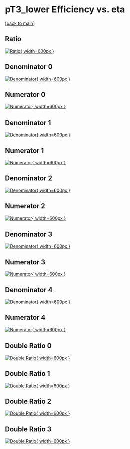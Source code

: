# pT3_lower Efficiency vs. eta

[[back to main](./)]



## Ratio

[![Ratio](../mtv/var/pT3_lower_base_0_-1_eff_eta.png){ width=600px }](../mtv/var/pT3_lower_base_0_-1_eff_eta.pdf)

## Denominator 0

[![Denominator](../mtv/den/pT3_lower_base_0_-1_eff_eta_den0.png){ width=600px }](../mtv/den/pT3_lower_base_0_-1_eff_eta_den0.pdf)

## Numerator 0

[![Numerator](../mtv/num/pT3_lower_base_0_-1_eff_eta_num0.png){ width=600px }](../mtv/num/pT3_lower_base_0_-1_eff_eta_num0.pdf)

## Denominator 1

[![Denominator](../mtv/den/pT3_lower_base_0_-1_eff_eta_den1.png){ width=600px }](../mtv/den/pT3_lower_base_0_-1_eff_eta_den1.pdf)

## Numerator 1

[![Numerator](../mtv/num/pT3_lower_base_0_-1_eff_eta_num1.png){ width=600px }](../mtv/num/pT3_lower_base_0_-1_eff_eta_num1.pdf)

## Denominator 2

[![Denominator](../mtv/den/pT3_lower_base_0_-1_eff_eta_den2.png){ width=600px }](../mtv/den/pT3_lower_base_0_-1_eff_eta_den2.pdf)

## Numerator 2

[![Numerator](../mtv/num/pT3_lower_base_0_-1_eff_eta_num2.png){ width=600px }](../mtv/num/pT3_lower_base_0_-1_eff_eta_num2.pdf)

## Denominator 3

[![Denominator](../mtv/den/pT3_lower_base_0_-1_eff_eta_den3.png){ width=600px }](../mtv/den/pT3_lower_base_0_-1_eff_eta_den3.pdf)

## Numerator 3

[![Numerator](../mtv/num/pT3_lower_base_0_-1_eff_eta_num3.png){ width=600px }](../mtv/num/pT3_lower_base_0_-1_eff_eta_num3.pdf)

## Denominator 4

[![Denominator](../mtv/den/pT3_lower_base_0_-1_eff_eta_den4.png){ width=600px }](../mtv/den/pT3_lower_base_0_-1_eff_eta_den4.pdf)

## Numerator 4

[![Numerator](../mtv/num/pT3_lower_base_0_-1_eff_eta_num4.png){ width=600px }](../mtv/num/pT3_lower_base_0_-1_eff_eta_num4.pdf)

## Double Ratio 0

[![Double Ratio](../mtv/ratio/pT3_lower_base_0_-1_eff_eta_ratio0.png){ width=600px }](../mtv/ratio/pT3_lower_base_0_-1_eff_eta_ratio0.pdf)

## Double Ratio 1

[![Double Ratio](../mtv/ratio/pT3_lower_base_0_-1_eff_eta_ratio1.png){ width=600px }](../mtv/ratio/pT3_lower_base_0_-1_eff_eta_ratio1.pdf)

## Double Ratio 2

[![Double Ratio](../mtv/ratio/pT3_lower_base_0_-1_eff_eta_ratio2.png){ width=600px }](../mtv/ratio/pT3_lower_base_0_-1_eff_eta_ratio2.pdf)

## Double Ratio 3

[![Double Ratio](../mtv/ratio/pT3_lower_base_0_-1_eff_eta_ratio3.png){ width=600px }](../mtv/ratio/pT3_lower_base_0_-1_eff_eta_ratio3.pdf)

